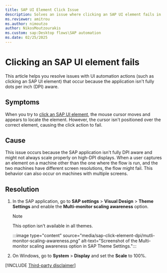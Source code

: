 ```yaml
---
title: SAP UI Element Click Issue 
description: Solves an issue where clicking an SAP UI element fails in Power Automate for desktop.
ms.reviewer: amitrou
ms.author: nimoutzo
author: NikosMoutzourakis
ms.custom: sap:Desktop flows\SAP automation
ms.date: 02/25/2025
---
```

# Clicking an SAP UI element fails

This article helps you resolve issues with UI automation actions (such as clicking an SAP UI element) that occur because the application isn't fully dots per inch (DPI) aware.

## Symptoms

When you try to [click an SAP UI element](/power-automate/desktop-flows/actions-reference/sap#clicksapguielement), the mouse cursor moves and appears to locate the element. However, the cursor isn't positioned over the correct element, causing the click action to fail.

## Cause

This issue occurs because the SAP application isn't fully DPI aware and might not always scale properly on high-DPI displays. When a user captures an element on a machine other than the one where the flow is run, and the two machines have different screen resolutions, the flow might fail. This behavior can also occur on machines with multiple screens.

## Resolution

1. In the SAP application, go to **SAP settings** > **Visual Design** > **Theme Settings** and enable the **Multi-monitor scaling awareness** option.

   > [!NOTE]
   > This option isn't available in all themes.

   :::image type="content" source="media/sap-click-element-dpi/mutli-monitor-scaling-awareness.png" alt-text="Screenshot of the Multi-monitor scaling awareness option in SAP Theme Settings.":::

2. On Windows, go to **System** > **Display** and set the **Scale** to 100%.

[!INCLUDE [Third-party disclaimer](../../../../../includes/third-party-disclaimer.md)]
